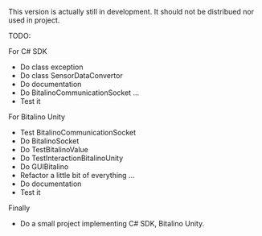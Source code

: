 This version is actually still in development. It should not be distribued nor used in project.

TODO:

For C# SDK

- Do class exception
- Do class SensorDataConvertor
- Do documentation
- Do BitalinoCommunicationSocket ...
- Test it

For Bitalino Unity
- Test BitalinoCommunicationSocket
- Do BitalinoSocket
- Do TestBitalinoValue
- Do TestInteractionBitalinoUnity
- Do GUIBitalino
- Refactor a little bit of everything ...
- Do documentation
- Test it

Finally
- Do a small project implementing C# SDK, Bitalino Unity.